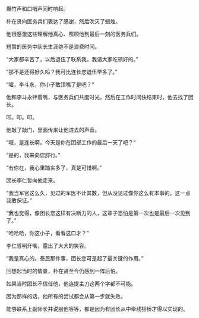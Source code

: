 爆竹声和口哨声同时响起。

朴在贤向医务兵们表达了感谢，然后吹灭了蜡烛。

他很感激这些理解他真心、照顾他到最后一刻的医务兵们。

短暂的医务中队长生涯绝不是浪费时间。

“大家都辛苦了，以后退伍了联系我。我请大家吃顿好的。”

“那不是还得好久吗？我可比连长您退伍早多了。”

“嚯，李斗永，你小子敢顶嘴了是吧？”

他和李斗永拌着嘴，与医务兵们共度时光。然后在工作时间快结束时，他去找了团长。

叩。叩。叩。

他敲了敲门，里面传来让他进去的声音。

“哦，是连长啊。今天是你在团部工作的最后一天了吧？”

“是的，我来向您辞行。”

“有你在，我心里踏实多了，真是可惜啊。”

团长李仁哲向他走来。

“我当军官这么久，见过的军医不计其数，但从没见过像你这么有本事的。这一点我敢保证。”

“我也觉得，像团长您这样有决断力的人，这辈子恐怕是第一次也是最后一次见到了。”

“哈哈哈，你这小子，看看这口才？”

李仁哲咧开嘴，露出了大大的笑容。

“我是真心的。泰民那件事，团长您可是起了最关键的作用。”

回想起当时的情景，朴在贤至今仍感到一阵后怕。

如果当时团长不信任他，他连提主刀这两个字都不可能。

因为那样的话，他所有的尝试都会从第一步就失败。

能够联系上副师长并说服他等等，都是因为有团长从中牵线搭桥才得以实现的。